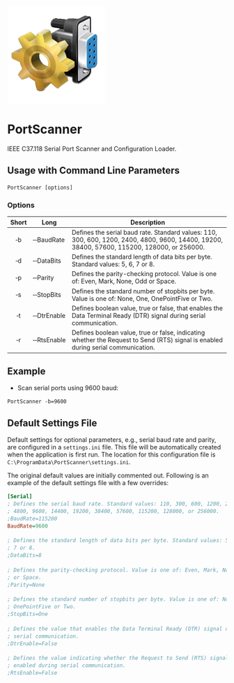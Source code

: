 [![PortScanner](PortScanner.png)](https://gridprotectionalliance.github.io/PortScanner/)

# PortScanner
IEEE C37.118 Serial Port Scanner and Configuration Loader.

## Usage with Command Line Parameters
```shell
PortScanner [options]
```

### Options

| Short | Long | Description |
|:-----:| ---- | ----------- |
| &#x2011;b | &#x2011;&#x2011;BaudRate | Defines the serial baud rate. Standard values: 110, 300, 600, 1200, 2400, 4800, 9600, 14400, 19200, 38400, 57600, 115200, 128000, or 256000. |
| &#x2011;d | &#x2011;&#x2011;DataBits | Defines the standard length of data bits per byte. Standard values: 5, 6, 7 or 8. |
| &#x2011;p | &#x2011;&#x2011;Parity | Defines the parity-checking protocol. Value is one of: Even, Mark, None, Odd or Space. |
| &#x2011;s | &#x2011;&#x2011;StopBits | Defines the standard number of stopbits per byte. Value is one of: None, One, OnePointFive or Two. |
| &#x2011;t | &#x2011;&#x2011;DtrEnable | Defines boolean value, true or false, that enables the Data Terminal Ready (DTR) signal during serial communication. |
| &#x2011;r | &#x2011;&#x2011;RtsEnable | Defines boolean value, true or false, indicating whether the Request to Send (RTS) signal is enabled during serial communication. |

## Example
* Scan serial ports using 9600 baud:
```shell
PortScanner -b=9600
```

## Default Settings File
Default settings for optional parameters, e.g., serial baud rate and parity, are configured in a `settings.ini` file. This file will be automatically created when the application is first run. The location for this configuration file is `C:\ProgramData\PortScanner\settings.ini`.

The original default values are initially commented out. Following is an example of the default settings file with a few overrides:

```ini
[Serial]
; Defines the serial baud rate. Standard values: 110, 300, 600, 1200, 2400,
; 4800, 9600, 14400, 19200, 38400, 57600, 115200, 128000, or 256000.
;BaudRate=115200
BaudRate=9600

; Defines the standard length of data bits per byte. Standard values: 5, 6,
; 7 or 8.
;DataBits=8

; Defines the parity-checking protocol. Value is one of: Even, Mark, None, Odd
; or Space.
;Parity=None

; Defines the standard number of stopbits per byte. Value is one of: None, One,
; OnePointFive or Two.
;StopBits=One

; Defines the value that enables the Data Terminal Ready (DTR) signal during
; serial communication.
;DtrEnable=False

; Defines the value indicating whether the Request to Send (RTS) signal is
; enabled during serial communication.
;RtsEnable=False
```
